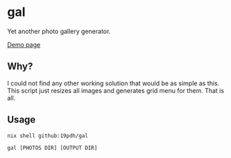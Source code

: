 # gal

Yet another photo gallery generator.

[Demo page](http://pics.niedzwiedzinski.cyou/mando)

## Why?

I could not find any other working solution that would be as simple as this. This script just resizes all images and generates grid menu for them. That is all.

## Usage

```
nix shell github:19pdh/gal

gal [PHOTOS DIR] [OUTPUT DIR]
```

